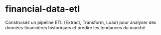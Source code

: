 # financial-data-etl
Construisez un pipeline ETL (Extract, Transform, Load) pour analyser des données financières historiques et prédire les tendances du marché
